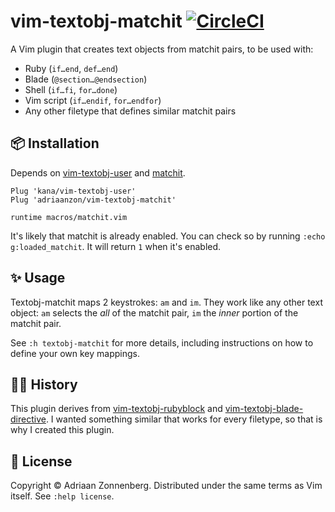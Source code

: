 # vim-textobj-matchit [![CircleCI](https://circleci.com/gh/adriaanzon/vim-textobj-matchit.svg?style=svg)](https://circleci.com/gh/adriaanzon/vim-textobj-matchit)

A Vim plugin that creates text objects from matchit pairs, to be used with:

* Ruby (`if…end`, `def…end`)
* Blade (`@section…@endsection`)
* Shell (`if…fi`, `for…done`)
* Vim script (`if…endif`, `for…endfor`)
* Any other filetype that defines similar matchit pairs

## :package: Installation

Depends on [vim-textobj-user][textobj-user] and [matchit][matchit].

```vim
Plug 'kana/vim-textobj-user'
Plug 'adriaanzon/vim-textobj-matchit'

runtime macros/matchit.vim
```

It's likely that matchit is already enabled. You can check so by running
`:echo g:loaded_matchit`. It will return `1` when it's enabled.

## :sparkles: Usage

Textobj-matchit maps 2 keystrokes: `am` and `im`. They work like any other text
object: `am` selects the _all_ of the matchit pair, `im` the _inner_ portion of
the matchit pair.

See `:h textobj-matchit` for more details, including instructions on how to
define your own key mappings.

## :man_teacher: History

This plugin derives from [vim-textobj-rubyblock][textobj-rubyblock] and
[vim-textobj-blade-directive][textobj-blade-directive]. I wanted something
similar that works for every filetype, so that is why I created this plugin.

## :page_facing_up: License

Copyright © Adriaan Zonnenberg. Distributed under the same terms as Vim itself.
See `:help license`.

[matchit]: http://www.vim.org/scripts/script.php?script_id=39
[textobj-blade-directive]: https://github.com/adriaanzon/vim-textobj-blade-directive
[textobj-rubyblock]: https://github.com/nelstrom/vim-textobj-rubyblock
[textobj-user]: https://github.com/kana/vim-textobj-user
